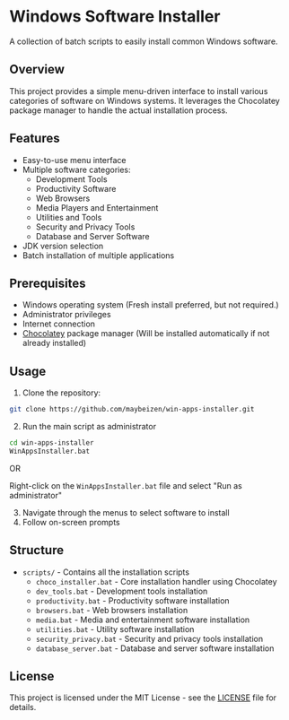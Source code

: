 # Windows Software Installer

A collection of batch scripts to easily install common Windows software.

## Overview

This project provides a simple menu-driven interface to install various categories of software on Windows systems. It leverages the Chocolatey package manager to handle the actual installation process.

## Features

- Easy-to-use menu interface
- Multiple software categories:
  - Development Tools
  - Productivity Software
  - Web Browsers
  - Media Players and Entertainment
  - Utilities and Tools
  - Security and Privacy Tools
  - Database and Server Software
- JDK version selection
- Batch installation of multiple applications

## Prerequisites

- Windows operating system (Fresh install preferred, but not required.)
- Administrator privileges
- Internet connection
- [Chocolatey](https://chocolatey.org/install) package manager (Will be installed automatically if not already installed)

## Usage

1. Clone the repository:

```bash
git clone https://github.com/maybeizen/win-apps-installer.git
```

2. Run the main script as administrator

```bash
cd win-apps-installer
WinAppsInstaller.bat
```

OR

Right-click on the `WinAppsInstaller.bat` file and select "Run as administrator"

3. Navigate through the menus to select software to install
4. Follow on-screen prompts

## Structure

- `scripts/` - Contains all the installation scripts
  - `choco_installer.bat` - Core installation handler using Chocolatey
  - `dev_tools.bat` - Development tools installation
  - `productivity.bat` - Productivity software installation
  - `browsers.bat` - Web browsers installation
  - `media.bat` - Media and entertainment software installation
  - `utilities.bat` - Utility software installation
  - `security_privacy.bat` - Security and privacy tools installation
  - `database_server.bat` - Database and server software installation

## License

This project is licensed under the MIT License - see the [LICENSE](license) file for details.
